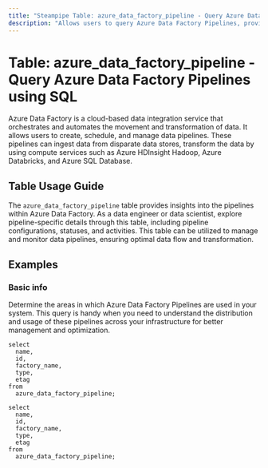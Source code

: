 ```yaml
---
title: "Steampipe Table: azure_data_factory_pipeline - Query Azure Data Factory Pipelines using SQL"
description: "Allows users to query Azure Data Factory Pipelines, providing insights into pipeline configurations, statuses, and activities."
---
```


# Table: azure_data_factory_pipeline - Query Azure Data Factory Pipelines using SQL

Azure Data Factory is a cloud-based data integration service that orchestrates and automates the movement and transformation of data. It allows users to create, schedule, and manage data pipelines. These pipelines can ingest data from disparate data stores, transform the data by using compute services such as Azure HDInsight Hadoop, Azure Databricks, and Azure SQL Database.

## Table Usage Guide

The `azure_data_factory_pipeline` table provides insights into the pipelines within Azure Data Factory. As a data engineer or data scientist, explore pipeline-specific details through this table, including pipeline configurations, statuses, and activities. This table can be utilized to manage and monitor data pipelines, ensuring optimal data flow and transformation.

## Examples

### Basic info
Determine the areas in which Azure Data Factory Pipelines are used in your system. This query is handy when you need to understand the distribution and usage of these pipelines across your infrastructure for better management and optimization.

```sql+postgres
select
  name,
  id,
  factory_name,
  type,
  etag
from
  azure_data_factory_pipeline;
```

```sql+sqlite
select
  name,
  id,
  factory_name,
  type,
  etag
from
  azure_data_factory_pipeline;
```